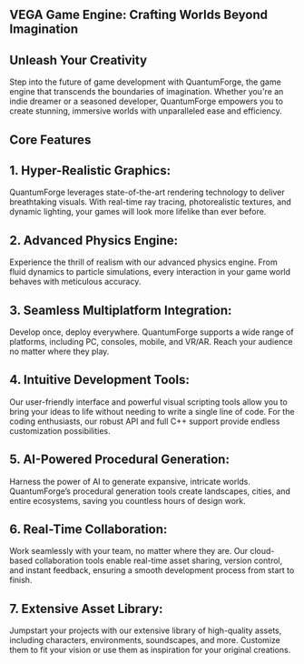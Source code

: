 
## VEGA Game Engine: Crafting Worlds Beyond Imagination
## Unleash Your Creativity
Step into the future of game development with QuantumForge, the game engine that transcends the boundaries of imagination. Whether you're an indie dreamer or a seasoned developer, QuantumForge empowers you to create stunning, immersive worlds with unparalleled ease and efficiency.

## Core Features
## 1. Hyper-Realistic Graphics:
QuantumForge leverages state-of-the-art rendering technology to deliver breathtaking visuals. With real-time ray tracing, photorealistic textures, and dynamic lighting, your games will look more lifelike than ever before.

## 2. Advanced Physics Engine:
Experience the thrill of realism with our advanced physics engine. From fluid dynamics to particle simulations, every interaction in your game world behaves with meticulous accuracy.

## 3. Seamless Multiplatform Integration:
Develop once, deploy everywhere. QuantumForge supports a wide range of platforms, including PC, consoles, mobile, and VR/AR. Reach your audience no matter where they play.

## 4. Intuitive Development Tools:
Our user-friendly interface and powerful visual scripting tools allow you to bring your ideas to life without needing to write a single line of code. For the coding enthusiasts, our robust API and full C++ support provide endless customization possibilities.

## 5. AI-Powered Procedural Generation:
Harness the power of AI to generate expansive, intricate worlds. QuantumForge’s procedural generation tools create landscapes, cities, and entire ecosystems, saving you countless hours of design work.

## 6. Real-Time Collaboration:
Work seamlessly with your team, no matter where they are. Our cloud-based collaboration tools enable real-time asset sharing, version control, and instant feedback, ensuring a smooth development process from start to finish.

## 7. Extensive Asset Library:
Jumpstart your projects with our extensive library of high-quality assets, including characters, environments, soundscapes, and more. Customize them to fit your vision or use them as inspiration for your original creations.
